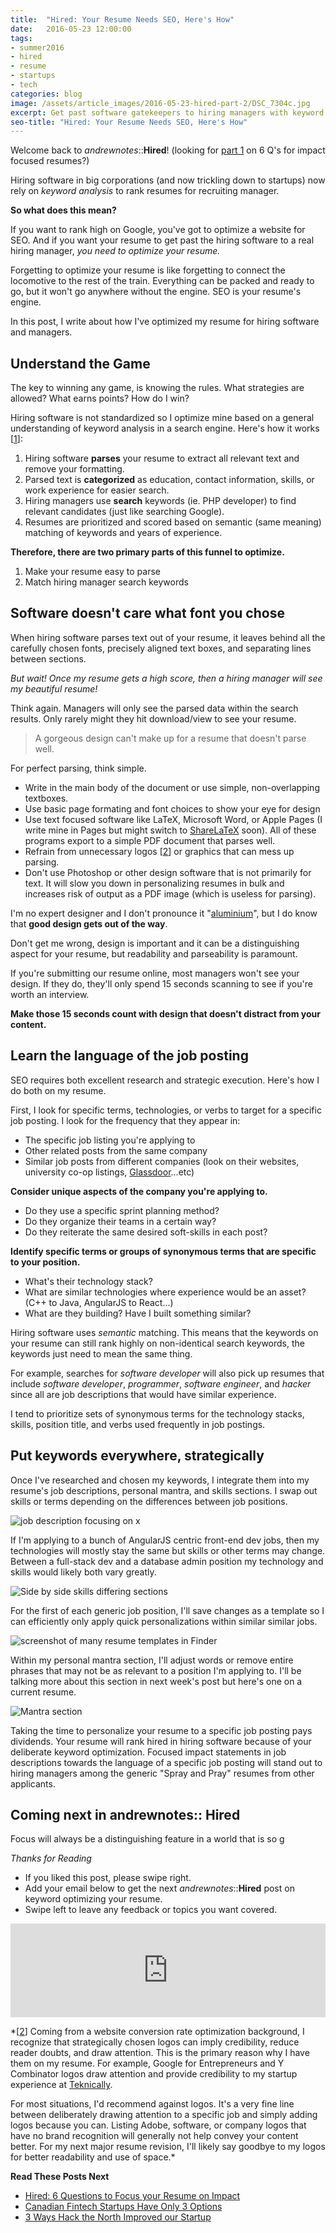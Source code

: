 ```yaml
---
title:  "Hired: Your Resume Needs SEO, Here's How"
date:   2016-05-23 12:00:00
tags:
- summer2016
- hired
- resume
- startups
- tech
categories: blog
image: /assets/article_images/2016-05-23-hired-part-2/DSC_7304c.jpg
excerpt: Get past software gatekeepers to hiring managers with keyword optimization and efficient personalization strategies.
seo-title: "Hired: Your Resume Needs SEO, Here's How"
---
```


Welcome back to *andrewnotes*::**Hired**! (looking for [part 1](http://andrewparadi.com/blog/hired-part-1/) on 6 Q's for impact focused resumes?)

Hiring software in big corporations (and now trickling down to startups) now rely on *keyword analysis* to rank resumes for recruiting manager.

**So what does this mean?**

If you want to rank high on Google, you've got to optimize a website for SEO. And if you want your resume to get past the hiring software to a real hiring manager, *you need to optimize your resume.*

Forgetting to optimize your resume is like forgetting to connect the locomotive to the rest of the train. Everything can be packed and ready to go, but it won't go anywhere without the engine. SEO is your resume's engine.

In this post, I write about how I've optimized my resume for hiring software and managers.

Understand the Game
---

The key to winning any game, is knowing the rules. What strategies are allowed? What earns points? How do I win?

Hiring software is not standardized so I optimize mine based on a general understanding of keyword analysis in a search engine. Here's how it works [[1](https://i.kinja-img.com/gawker-media/image/upload/s--seFcpj4P--/c_fit,fl_progressive,q_80,w_636/18ix902ttt5hwpng.png)]:

1. Hiring software **parses** your resume to extract all relevant text and remove your formatting.
2. Parsed text is **categorized** as education, contact information, skills, or work experience for easier search.
3. Hiring managers use **search** keywords (ie. PHP developer) to find relevant candidates (just like searching Google).
4. Resumes are prioritized and scored based on semantic (same meaning) matching of keywords and years of experience.

**Therefore, there are two primary parts of this funnel to optimize.**

1. Make your resume easy to parse
2. Match hiring manager search keywords

Software doesn't care what font you chose
---

When hiring software parses text out of your resume, it leaves behind all the carefully chosen fonts, precisely aligned text boxes, and separating lines between sections.

*But wait! Once my resume gets a high score, then a hiring manager will see my beautiful resume!*

Think again. Managers will only see the parsed data within the search results. Only rarely might they hit download/view to see your resume.

> A gorgeous design can't make up for a resume that doesn't parse well.

<a name="2inline" id="2inline"></a>
For perfect parsing, think simple. 

- Write in the main body of the document or use simple, non-overlapping textboxes. 
- Use basic page formating and font choices to show your eye for design 
- Use text focused software like LaTeX, Microsoft Word, or Apple Pages (I write mine in Pages but might switch to [ShareLaTeX](https://www.sharelatex.com) soon). All of these programs export to a simple PDF document that parses well.
- Refrain from unnecessary logos [[2](/blog/hired-part-2/#2)] or graphics that can mess up parsing. 
- Don't use Photoshop or other design software that is not primarily for text. It will slow you down in personalizing resumes in bulk and increases risk of output as a PDF image (which is useless for parsing).

I'm no expert designer and I don't pronounce it "[aluminium](https://youtu.be/V_RyFkkCuLU)", but I do know that **good design gets out of the way**.

Don't get me wrong, design is important and it can be a distinguishing aspect for your resume, but readability and parseability is paramount. 

If you're submitting our resume online, most managers won't see your design. If they do, they'll only spend 15 seconds scanning to see if you're worth an interview.

**Make those 15 seconds count with design that doesn't distract from your content.**


Learn the language of the job posting
---

SEO requires both excellent research and strategic execution. Here's how I do both on my resume.

First, I look for specific terms, technologies, or verbs to target for a specific job posting. I look for the frequency that they appear in:

- The specific job listing you're applying to
- Other related posts from the same company
- Similar job posts from different companies (look on their websites, university co-op listings, [Glassdoor](https://www.glassdoor.ca/index.htm)...etc)

**Consider unique aspects of the company you're applying to.**

- Do they use a specific sprint planning method? 
- Do they organize their teams in a certain way? 
- Do they reiterate the same desired soft-skills in each post?

**Identify specific terms or groups of synonymous terms that are specific to your position.**

- What's their technology stack? 
- What are similar technologies where experience would be an asset? (C++ to Java, AngularJS to React...)
- What are they building? Have I built something similar?

Hiring software uses *semantic* matching. This means that the keywords on your resume can still rank highly on non-identical search keywords, the keywords just need to mean the same thing. 

For example, searches for *software developer* will also pick up resumes that include *software developer*, *programmer*, *software engineer*, and *hacker* since all are job descriptions that would have similar experience.

I tend to prioritize sets of synonymous terms for the technology stacks, skills, position title, and verbs used frequently in job postings.

Put keywords everywhere, strategically
---

Once I've researched and chosen my keywords, I integrate them into my resume's job descriptions, personal mantra, and skills sections. I swap out skills or terms depending on the differences between job positions. 

![job description focusing on x](/assets/article_images/2016-05-23-hired-part-2/)

If I'm applying to a bunch of AngularJS centric front-end dev jobs, then my technologies will mostly stay the same but skills or other terms may change. Between a full-stack dev and a database admin position my technology and skills would likely both vary greatly.

![Side by side skills differing sections](/assets/article_images/2016-05-23-hired-part-2/resume-skills-x2c.png)

For the first of each generic job position, I'll save changes as a template so I can efficiently only apply quick personalizations within similar similar jobs.

![screenshot of many resume templates in Finder](/assets/article_images/2016-05-23-hired-part-2/resume-templatesc.png)

Within my personal mantra section, I'll adjust words or remove entire phrases that may not be as relevant to a position I'm applying to. I'll be talking more about this section in next week's post but here's one on a current resume.

![Mantra section](/assets/article_images/2016-05-23-hired-part-2/resume-mantrac.png)

Taking the time to personalize your resume to a specific job posting pays dividends. Your resume will rank hired in hiring software because of your deliberate keyword optimization. Focused impact statements in job descriptions towards the language of a specific job posting will stand out to hiring managers among the generic "Spray and Pray" resumes from other applicants. 

Coming next in andrewnotes:: Hired
---
Focus will always be a distinguishing feature in a world that is so g


*Thanks for Reading*

- If you liked this post, please swipe right.
- Add your email below to get the next *andrewnotes*::**Hired** post on keyword optimizing your resume.
- Swipe left to leave any feedback or topics you want covered.


<script src="https://blitzen.com/scripts/blitzenForm.js" type="text/javascript"></script> <iframe src="https://andrew.blitzen.com/form/andrewnotes-footer-1?page=20160514-hiring-part-1" id="017ce06a18c93534f49cdb840176f9" onload="resizeCrossDomainIframe('017ce06a18c93534f49cdb840176f9', 'https://andrew.blitzen.com');" width="100%" style="border: none;" resize="true"></iframe>



<a name="2" id="2"></a>
*[[2](/blog/hired-part-2/#2inline)]  Coming from a website conversion rate optimization background, I recognize that strategically chosen logos can imply credibility, reduce reader doubts, and draw attention. This is the primary reason why I have them on my resume. For example, Google for Entrepreneurs and Y Combinator logos draw attention and provide credibility to my startup experience at [Teknically](http://andrewparadi.com/project/teknically-webplio/).

For most situations, I'd recommend against logos. It's a very fine line between deliberately drawing attention to a specific job and simply adding logos because you can. Listing Adobe, software, or company logos that have no brand recognition will generally not help convey your content better. For my next major resume revision, I'll likely say goodbye to my logos for better readability and use of space.*



**Read These Posts Next**

- [Hired: 6 Questions to Focus your Resume on Impact](/blog/hired-part-1/)
- [Canadian Fintech Startups Have Only 3 Options](/blog/canadian-fintech-startups-have-only-3-options/)
- [3 Ways Hack the North Improved our Startup](/blog/3-ways-hack-the-north-improved-our-startup/)
